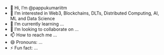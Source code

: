 - 👋 Hi, I’m @pappukumariitm
- 👀 I’m interested in Web3, Blockchains, DLTs, Distributed Computing, AI, ML and Data Science
- 🌱 I’m currently learning ...
- 💞️ I’m looking to collaborate on ...
- 📫 How to reach me ...
- 😄 Pronouns: ...
- ⚡ Fun fact: ...

<!---
pappukumariitm/pappukumariitm is a ✨ special ✨ repository because its `README.md` (this file) appears on your GitHub profile.
You can click the Preview link to take a look at your changes.
--->
